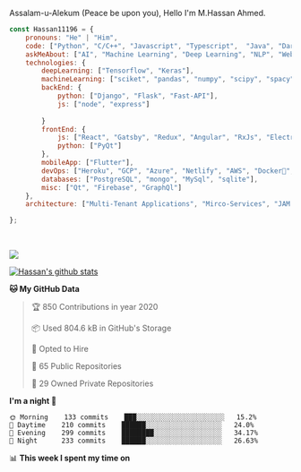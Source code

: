 Assalam-u-Alekum (Peace be upon you), Hello I'm M.Hassan Ahmed.


```javascript
const Hassan11196 = {
    pronouns: "He" | "Him",
    code: ["Python", "C/C++", "Javascript", "Typescript",  "Java", "Dart", "Go"],
    askMeAbout: ["AI", "Machine Learning", "Deep Learning", "NLP", "Web Dev"],
    technologies: {
        deepLearning: ["Tensorflow", "Keras"],
        machineLearning: ["sciket", "pandas", "numpy", "scipy", "spacy", "Ocatve", "Jupyter"],
        backEnd: {
            python: ["Django", "Flask", "Fast-API"],
            js: ["node", "express"]
            
        }
        frontEnd: {
            js: ["React", "Gatsby", "Redux", "Angular", "RxJs", "Electron"],
            python: ["PyQt"]
        },
        mobileApp: ["Flutter"],
        devOps: ["Heroku", "GCP", "Azure", "Netlify", "AWS", "Docker🐳", "Travis", "GitHub Actions"],
        databases: ["PostgreSQL", "mongo", "MySql", "sqlite"],
        misc: ["Qt", "Firebase", "GraphQl"]
    },
    architecture: ["Multi-Tenant Applications", "Mirco-Services", "JAM Stack", "PWA", "SPA"],

};
```

<a href="https://sourcerer.io/hassan11196"><img src="https://img.shields.io/badge/Python-351%20commits-orange.svg" alt=""></a>
<a href="https://sourcerer.io/hassan11196"><img src="https://img.shields.io/badge/JavaScript-145%20commits-orange.svg" alt=""></a>
<a href="https://sourcerer.io/hassan11196"><img src="https://img.shields.io/badge/TypeScript-55%20commits-orange.svg" alt=""></a>
<a href="https://sourcerer.io/hassan11196"><img src="https://img.shields.io/badge/C-34%20commits-orange.svg" alt=""></a>
<a href="https://sourcerer.io/hassan11196"><img src="https://img.shields.io/badge/MATLAB-18%20commits-orange.svg" alt=""></a>
<a href="https://sourcerer.io/hassan11196"><img src="https://img.shields.io/badge/Dart-14%20commits-orange.svg" alt=""></a>
<a href="https://sourcerer.io/hassan11196"><img src="https://img.shields.io/badge/Go-5%20commits-orange.svg" alt=""></a>


<a href="https://sourcerer.io/hassan11196"><img src="https://sourcerer.io/icons/logo-sharing.svg"></a>

[![Hassan's github stats](https://github-readme-stats.vercel.app/api?username=hassan11196&show_icons=true&title_color=fff&icon_color=79ff97&text_color=9f9f9f&bg_color=151515)](https://github.com/anuraghazra/github-readme-stats)

<!--START_SECTION:waka-->
**🐱 My GitHub Data** 

> 🏆 850 Contributions in year 2020
 > 
> 📦 Used 804.6 kB in GitHub's Storage 
 > 
> 💼 Opted to Hire
 > 
> 📜 65 Public Repositories 
 > 
> 🔑 29 Owned Private Repositories 

**I'm a night 🦉** 

```text
🌞 Morning    133 commits    ███░░░░░░░░░░░░░░░░░░░░░░   15.2% 
🌆 Daytime    210 commits    ██████░░░░░░░░░░░░░░░░░░░   24.0% 
🌃 Evening    299 commits    ████████░░░░░░░░░░░░░░░░░   34.17% 
🌙 Night      233 commits    ██████░░░░░░░░░░░░░░░░░░░   26.63%

```


📊 **This week I spent my time on** 

```text
```


<!--END_SECTION:waka-->

